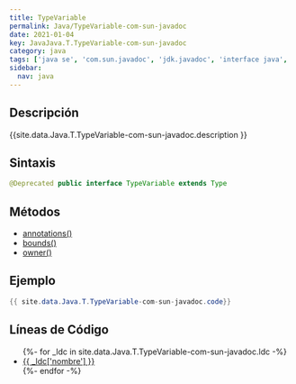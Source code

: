 ```yaml
---
title: TypeVariable
permalink: Java/TypeVariable-com-sun-javadoc
date: 2021-01-04
key: JavaJava.T.TypeVariable-com-sun-javadoc
category: java
tags: ['java se', 'com.sun.javadoc', 'jdk.javadoc', 'interface java', 'Java 1.5']
sidebar: 
  nav: java
---
```


## Descripción
{{site.data.Java.T.TypeVariable-com-sun-javadoc.description }}

## Sintaxis
~~~java
@Deprecated public interface TypeVariable extends Type
~~~

## Métodos
* [annotations()](/Java/TypeVariable-com-sun-javadoc/annotations)
* [bounds()](/Java/TypeVariable-com-sun-javadoc/bounds)
* [owner()](/Java/TypeVariable-com-sun-javadoc/owner)

## Ejemplo
~~~java
{{ site.data.Java.T.TypeVariable-com-sun-javadoc.code}}
~~~

## Líneas de Código
<ul>
{%- for _ldc in site.data.Java.T.TypeVariable-com-sun-javadoc.ldc -%}
   <li>
       <a href="{{_ldc['url'] }}">{{ _ldc['nombre'] }}</a>
   </li>
{%- endfor -%}
</ul>
